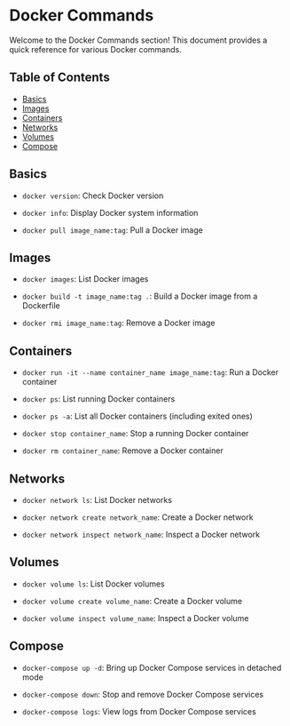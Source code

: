 # Docker Commands

Welcome to the Docker Commands section! This document provides a quick reference for various Docker commands.

## Table of Contents
- [Basics](#basics)
- [Images](#images)
- [Containers](#containers)
- [Networks](#networks)
- [Volumes](#volumes)
- [Compose](#compose)

## Basics

- `docker version`: Check Docker version

- `docker info`: Display Docker system information

- `docker pull image_name:tag`: Pull a Docker image

## Images

- `docker images`: List Docker images

- `docker build -t image_name:tag .`: Build a Docker image from a Dockerfile

- `docker rmi image_name:tag`: Remove a Docker image

## Containers

- `docker run -it --name container_name image_name:tag`: Run a Docker container

- `docker ps`: List running Docker containers

- `docker ps -a`: List all Docker containers (including exited ones)

- `docker stop container_name`: Stop a running Docker container

- `docker rm container_name`: Remove a Docker container

## Networks

- `docker network ls`: List Docker networks

- `docker network create network_name`: Create a Docker network

- `docker network inspect network_name`: Inspect a Docker network

## Volumes

- `docker volume ls`: List Docker volumes

- `docker volume create volume_name`: Create a Docker volume

- `docker volume inspect volume_name`: Inspect a Docker volume

## Compose

- `docker-compose up -d`: Bring up Docker Compose services in detached mode

- `docker-compose down`: Stop and remove Docker Compose services

- `docker-compose logs`: View logs from Docker Compose services
